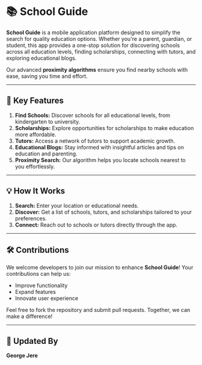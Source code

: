 
# 📚 **School Guide**

**School Guide** is a mobile application platform designed to simplify the search for quality education options. Whether you're a parent, guardian, or student, this app provides a one-stop solution for discovering schools across all education levels, finding scholarships, connecting with tutors, and exploring educational blogs.

Our advanced **proximity algorithms** ensure you find nearby schools with ease, saving you time and effort.

---

## 🌟 **Key Features**
1. **Find Schools:** Discover schools for all educational levels, from kindergarten to university.
2. **Scholarships:** Explore opportunities for scholarships to make education more affordable.
3. **Tutors:** Access a network of tutors to support academic growth.
4. **Educational Blogs:** Stay informed with insightful articles and tips on education and parenting.
5. **Proximity Search:** Our algorithm helps you locate schools nearest to you effortlessly.

---

## 💡 **How It Works**
1. **Search:** Enter your location or educational needs.  
2. **Discover:** Get a list of schools, tutors, and scholarships tailored to your preferences.  
3. **Connect:** Reach out to schools or tutors directly through the app.  

---

## 🛠️ **Contributions**
We welcome developers to join our mission to enhance **School Guide**! Your contributions can help us:  
- Improve functionality  
- Expand features  
- Innovate user experience  

Feel free to fork the repository and submit pull requests. Together, we can make a difference!



---

## 📝 **Updated By**
**George Jere**

